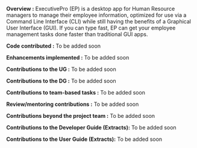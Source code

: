 **Overview :**
ExecutivePro (EP) is a desktop app for Human Resource managers to manage their employee information, optimized for use via a Command Line Interface (CLI) while still having the benefits of a Graphical User Interface (GUI). If you can type fast, EP can get your employee management tasks done faster than traditional GUI apps.

**Code contributed :**
To be added soon

**Enhancements implemented :**
To be added soon

**Contributions to the UG :**
To be added soon

**Contributions to the DG :**
To be added soon

**Contributions to team-based tasks :**
To be added soon

**Review/mentoring contributions :**
To be added soon

**Contributions beyond the project team :**
To be added soon

**Contributions to the Developer Guide (Extracts):**
To be added soon

**Contributions to the User Guide (Extracts):**
To be added soon
